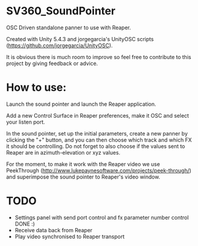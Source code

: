 # SV360_SoundPointer

OSC Driven standalone panner to use with Reaper.

Created with Unity 5.4.3 and jorgegarcia's UnityOSC scripts (https://github.com/jorgegarcia/UnityOSC).

It is obvious there is much room to improve so feel free to contribute to this project by giving feedback or advice.

# How to use:

Launch the sound pointer and launch the Reaper application. 

Add a new Control Surface in Reaper preferences, make it OSC and select your listen port.

In the sound pointer, set up the initial parameters, create a new panner by clicking the "+" button, and you can then choose which track and which FX it should be controlling. Do not forget to also choose if the values sent to Reaper are in azimuth-elevation or xyz values.

For the moment, to make it work with the Reaper video we use PeekThrough (http://www.lukepaynesoftware.com/projects/peek-through/) and superimpose the sound pointer to Reaper's video window.

# TODO

 - Settings panel with send port control and fx parameter number control DONE :)
 - Receive data back from Reaper
 - Play video synchronised to Reaper transport

